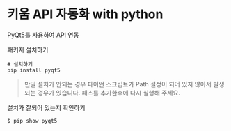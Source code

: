 # 키움 API 자동화 with python



PyQt5를 사용하여 API 연동

패키지 설치하기

```
# 설치하기
pip install pyqt5
```

> 만일 설치가 안되는 경우 파이썬 스크립트가 Path 설정이 되어 있지 않아서 발생되는 경우가 있습니다. 패스를 추가한후에 다시 실행해 주세요.



설치가 잘되어 있는지 확인하기

```
$ pip show pyqt5
```


